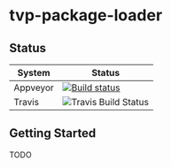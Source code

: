 # tvp-package-loader

## Status
|System|Status|
|--|--|
|Appveyor|[![Build status](https://ci.appveyor.com/api/projects/status/mv2bxq88ikpsjttx?svg=true)](https://ci.appveyor.com/project/inkandthunder/tvp-package-loader)|
|Travis|![Travis Build Status](https://travis-ci.org/inkandthunder/tvp-package-loader.svg?branch=master)|

## Getting Started
TODO

